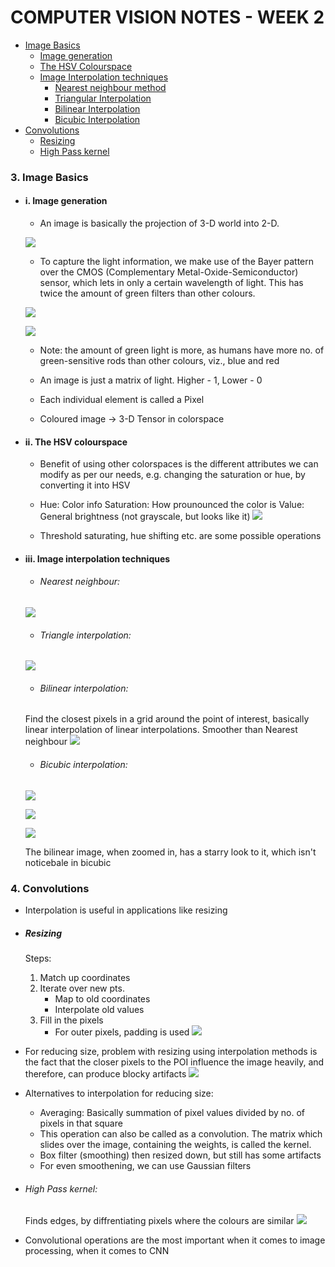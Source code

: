 # COMPUTER VISION NOTES - WEEK 2

- [Image Basics](#1-image-basics)
  - [Image generation](#i-image-generation)
  - [The HSV Colourspace](#ii-the-hsv-colourspace)
  - [Image Interpolation techniques](#iii-image-interpolation-techniques)
    - [Nearest neighbour method](#nearest-neighbour)
    - [Triangular Interpolation](#triangle-interpolation)
    - [Bilinear Interpolation](#bilinear-interpolation)
    - [Bicubic Interpolation](#bicubic-interpolation)
- [Convolutions](#2-convolutions)
  - [Resizing](#resizing)
  - [High Pass kernel](#high-pass-kernel)
    


### 3. Image Basics

- #### i. Image generation
  - An image is basically the projection of 3-D world into 2-D. 

  ![](https://i.imgur.com/OZxnkpt.png)


  - To capture the light information, we make use of the Bayer pattern over the CMOS (Complementary Metal-Oxide-Semiconductor) sensor, which lets in only a certain wavelength of light. This has twice the amount of green filters than other colours.

  ![](https://i.imgur.com/V0mASMU.png)

  ![](https://i.imgur.com/OH1jeKN.png)

  - Note: the amount of green light is more, as humans have more no. of green-sensitive rods than other colours, viz., blue and red

  - An image is just a matrix of light. Higher - 1, Lower - 0

  - Each individual element is called a Pixel
  - Coloured image -> 3-D Tensor in colorspace

- #### ii. The HSV colourspace 
  - Benefit of using other colorspaces is the different attributes we can modify as per our needs, e.g. changing the saturation or hue, by converting it into HSV
  - Hue: Color info
    Saturation: How prounounced the color is
    Value: General brightness (not grayscale, but looks like it)
    ![](https://i.imgur.com/kZ8O17Q.png)

  - Threshold saturating, hue shifting etc. are some possible operations

- #### iii. Image interpolation techniques
    - ###### Nearest neighbour: 
    ![](https://i.imgur.com/L1YOY1C.png)
    - ###### Triangle interpolation: 
    ![](https://i.imgur.com/NkHefry.png)
    - ###### Bilinear interpolation: 
     Find the closest pixels in a grid around the point of interest, basically linear interpolation of linear interpolations. Smoother than Nearest neighbour
    ![](https://i.imgur.com/TV8qgBO.png)
    - ###### Bicubic interpolation:
    ![](https://i.imgur.com/vw4tJ9D.png)
    
    ![](https://i.imgur.com/oD7Q0kF.jpg)
    
    ![](https://i.imgur.com/1l7JaCN.png) 
   
   The bilinear image, when zoomed in, has a starry look to it, which isn't noticebale in bicubic
    

### 4. Convolutions 
- Interpolation is useful in applications like resizing
- ##### Resizing 
    Steps:
    1. Match up coordinates
    2. Iterate over new pts.
        - Map to old coordinates
        - Interpolate old values
    3. Fill in the pixels
        - For outer pixels, padding is used
    ![](https://i.imgur.com/PTmD8ha.png)

- For reducing size, problem with resizing using interpolation methods is the fact that the closer pixels to the POI influence the image heavily, and therefore, can produce blocky artifacts
        ![](https://i.imgur.com/ZzLyubN.png)

- Alternatives to interpolation for reducing size:
    - Averaging: Basically summation of pixel values divided by no. of pixels in that square
    - This operation can also be called as a convolution. The matrix which slides over the image, containing the weights, is called the kernel.
    - Box filter (smoothing) then resized down, but still has some artifacts
    - For even smoothening, we can use Gaussian filters

- ###### High Pass kernel: 
  Finds edges, by diffrentiating pixels where the colours are similar
  ![](https://i.stack.imgur.com/Y5rkc.png)
  <br>
- Convolutional operations are the most important when it comes to image processing, when it comes to CNN
 

